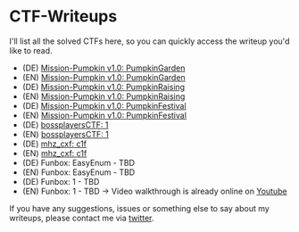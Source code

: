 # CTF-Writeups

I'll list all the solved CTFs here, so you can quickly access the writeup you'd like to read.


- (DE) [Mission-Pumpkin v1.0: PumpkinGarden](https://shendayan.github.io/CTF-Writeups/PumpkinGarden/DE)
- (EN) [Mission-Pumpkin v1.0: PumpkinGarden](https://shendayan.github.io/CTF-Writeups/PumpkinGarden/EN)
- (DE) [Mission-Pumpkin v1.0: PumpkinRaising](https://shendayan.github.io/CTF-Writeups/PumpkinRaising/DE)
- (EN) [Mission-Pumpkin v1.0: PumpkinRaising](https://shendayan.github.io/CTF-Writeups/PumpkinRaising/EN)
- (DE) [Mission-Pumpkin v1.0: PumpkinFestival](https://shendayan.github.io/CTF-Writeups/PumpkinFestival/DE)
- (EN) [Mission-Pumpkin v1.0: PumpkinFestival](https://shendayan.github.io/CTF-Writeups/PumpkinFestival/EN)
- (DE) [bossplayersCTF: 1](https://github.com/shendayan/CTF-Writeups/blob/gh-pages/%5BDE%5DBossplayersCTF/index.html)
- (EN) [bossplayersCTF: 1](https://github.com/shendayan/CTF-Writeups/blob/gh-pages/%5BEN%5DBossplayersCTF.md)
- (DE) [mhz_cxf: c1f](https://github.com/shendayan/CTF-Writeups/blob/gh-pages/%5BDE%5Dmhz_cxf-c1f.md)
- (EN) [mhz_cxf: c1f](https://github.com/shendayan/CTF-Writeups/blob/gh-pages/%5BEN%5Dmhz_cxf-c1f.md)
- (DE) Funbox: EasyEnum - TBD
- (EN) Funbox: EasyEnum - TBD
- (DE) Funbox: 1 - TBD
- (EN) Funbox: 1 - TBD -> Video walkthrough is already online on [Youtube](https://www.youtube.com/watch?v=RMcVyWr6Oao)


If you have any suggestions, issues or something else to say about my writeups, please contact me via [twitter](https://twitter.com/_the_someone).
